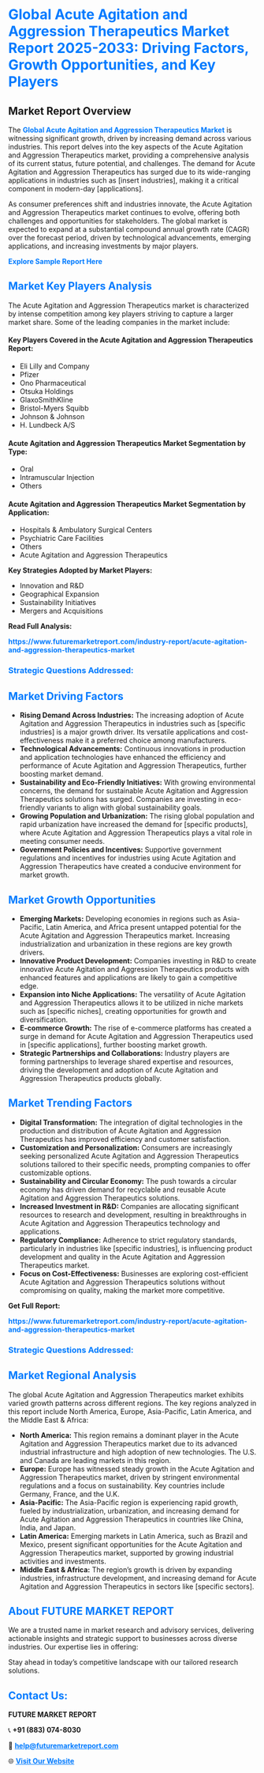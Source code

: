 <h1 style="color: #007BFF;">Global Acute Agitation and Aggression Therapeutics Market Report 2025-2033: Driving Factors, Growth Opportunities, and Key Players</h1>

<section id="overview">
<h2>Market Report Overview</h2>
<p>The <a href="https://www.futuremarketreport.com/industry-report/acute-agitation-and-aggression-therapeutics-market" style="color: #007BFF; text-decoration: none;"><strong>Global Acute Agitation and Aggression Therapeutics Market</strong></a> is witnessing significant growth, driven by increasing demand across various industries. This report delves into the key aspects of the Acute Agitation and Aggression Therapeutics market, providing a comprehensive analysis of its current status, future potential, and challenges. The demand for Acute Agitation and Aggression Therapeutics has surged due to its wide-ranging applications in industries such as [insert industries], making it a critical component in modern-day [applications].</p>
<p>As consumer preferences shift and industries innovate, the Acute Agitation and Aggression Therapeutics market continues to evolve, offering both challenges and opportunities for stakeholders. The global market is expected to expand at a substantial compound annual growth rate (CAGR) over the forecast period, driven by technological advancements, emerging applications, and increasing investments by major players.</p>
</section>

<section id="overview">
<p><a href="https://www.futuremarketreport.com/request-sample/reportId=127008" style="color: #007BFF; text-decoration: none;"><strong>Explore Sample Report Here</strong></a></p>
</section>

<section id="key-players">
<h2 style="color: #007BFF;">Market Key Players Analysis</h2>
<p>The Acute Agitation and Aggression Therapeutics market is characterized by intense competition among key players striving to capture a larger market share. Some of the leading companies in the market include:</p>
<h4>Key Players Covered in the Acute Agitation and Aggression Therapeutics Report:</h4>
<ul><li>Eli Lilly and Company</li><li>Pfizer</li><li>Ono Pharmaceutical</li><li>Otsuka Holdings</li><li>GlaxoSmithKline</li><li>Bristol-Myers Squibb</li><li>Johnson &amp; Johnson</li><li>H. Lundbeck A/S</li></ul>
<h4>Acute Agitation and Aggression Therapeutics Market Segmentation by Type:</h4>
<ul><li>Oral</li><li>Intramuscular Injection</li><li>Others</li></ul>

<h4>Acute Agitation and Aggression Therapeutics Market Segmentation by Application:</h4>
<ul><li>Hospitals &amp; Ambulatory Surgical Centers</li><li>Psychiatric Care Facilities</li><li>Others</li><li>Acute Agitation and Aggression Therapeutics</li></ul>
<p><strong>Key Strategies Adopted by Market Players:</strong></p>
<ul>
<li>Innovation and R&D</li>
<li>Geographical Expansion</li>
<li>Sustainability Initiatives</li>
<li>Mergers and Acquisitions</li>
</ul>
</section>

<section>
<p><strong>Read Full Analysis: </strong></p><a href="https://www.futuremarketreport.com/industry-report/acute-agitation-and-aggression-therapeutics-market" style="color: #007BFF; text-decoration: none;"><strong>https://www.futuremarketreport.com/industry-report/acute-agitation-and-aggression-therapeutics-market</strong></a>
<h3 style="color: #007BFF;">Strategic Questions Addressed:</h3>
</section>

<section id="driving-factors">
<h2 style="color: #007BFF;">Market Driving Factors</h2>
<ul>
<li><strong>Rising Demand Across Industries:</strong> The increasing adoption of Acute Agitation and Aggression Therapeutics in industries such as [specific industries] is a major growth driver. Its versatile applications and cost-effectiveness make it a preferred choice among manufacturers.</li>
<li><strong>Technological Advancements:</strong> Continuous innovations in production and application technologies have enhanced the efficiency and performance of Acute Agitation and Aggression Therapeutics, further boosting market demand.</li>
<li><strong>Sustainability and Eco-Friendly Initiatives:</strong> With growing environmental concerns, the demand for sustainable Acute Agitation and Aggression Therapeutics solutions has surged. Companies are investing in eco-friendly variants to align with global sustainability goals.</li>
<li><strong>Growing Population and Urbanization:</strong> The rising global population and rapid urbanization have increased the demand for [specific products], where Acute Agitation and Aggression Therapeutics plays a vital role in meeting consumer needs.</li>
<li><strong>Government Policies and Incentives:</strong> Supportive government regulations and incentives for industries using Acute Agitation and Aggression Therapeutics have created a conducive environment for market growth.</li>
</ul>
</section>

<section id="growth-opportunities">
<h2 style="color: #007BFF;">Market Growth Opportunities</h2>
<ul>
<li><strong>Emerging Markets:</strong> Developing economies in regions such as Asia-Pacific, Latin America, and Africa present untapped potential for the Acute Agitation and Aggression Therapeutics market. Increasing industrialization and urbanization in these regions are key growth drivers.</li>
<li><strong>Innovative Product Development:</strong> Companies investing in R&D to create innovative Acute Agitation and Aggression Therapeutics products with enhanced features and applications are likely to gain a competitive edge.</li>
<li><strong>Expansion into Niche Applications:</strong> The versatility of Acute Agitation and Aggression Therapeutics allows it to be utilized in niche markets such as [specific niches], creating opportunities for growth and diversification.</li>
<li><strong>E-commerce Growth:</strong> The rise of e-commerce platforms has created a surge in demand for Acute Agitation and Aggression Therapeutics used in [specific applications], further boosting market growth.</li>
<li><strong>Strategic Partnerships and Collaborations:</strong> Industry players are forming partnerships to leverage shared expertise and resources, driving the development and adoption of Acute Agitation and Aggression Therapeutics products globally.</li>
</ul>
</section>

<section id="trending-factors">
<h2 style="color: #007BFF;">Market Trending Factors</h2>
<ul>
<li><strong>Digital Transformation:</strong> The integration of digital technologies in the production and distribution of Acute Agitation and Aggression Therapeutics has improved efficiency and customer satisfaction.</li>
<li><strong>Customization and Personalization:</strong> Consumers are increasingly seeking personalized Acute Agitation and Aggression Therapeutics solutions tailored to their specific needs, prompting companies to offer customizable options.</li>
<li><strong>Sustainability and Circular Economy:</strong> The push towards a circular economy has driven demand for recyclable and reusable Acute Agitation and Aggression Therapeutics solutions.</li>
<li><strong>Increased Investment in R&D:</strong> Companies are allocating significant resources to research and development, resulting in breakthroughs in Acute Agitation and Aggression Therapeutics technology and applications.</li>
<li><strong>Regulatory Compliance:</strong> Adherence to strict regulatory standards, particularly in industries like [specific industries], is influencing product development and quality in the Acute Agitation and Aggression Therapeutics market.</li>
<li><strong>Focus on Cost-Effectiveness:</strong> Businesses are exploring cost-efficient Acute Agitation and Aggression Therapeutics solutions without compromising on quality, making the market more competitive.</li>
</ul>
</section>

<section>
<p><strong>Get Full Report: </strong></p><a href="https://www.futuremarketreport.com/industry-report/acute-agitation-and-aggression-therapeutics-market" style="color: #007BFF; text-decoration: none;"><strong>https://www.futuremarketreport.com/industry-report/acute-agitation-and-aggression-therapeutics-market</strong></a>
<h3 style="color: #007BFF;">Strategic Questions Addressed:</h3>
</section>


<section id="regional-analysis">
<h2 style="color: #007BFF;">Market Regional Analysis</h2>
<p>The global Acute Agitation and Aggression Therapeutics market exhibits varied growth patterns across different regions. The key regions analyzed in this report include North America, Europe, Asia-Pacific, Latin America, and the Middle East & Africa:</p>
<ul>
<li><strong>North America:</strong> This region remains a dominant player in the Acute Agitation and Aggression Therapeutics market due to its advanced industrial infrastructure and high adoption of new technologies. The U.S. and Canada are leading markets in this region.</li>
<li><strong>Europe:</strong> Europe has witnessed steady growth in the Acute Agitation and Aggression Therapeutics market, driven by stringent environmental regulations and a focus on sustainability. Key countries include Germany, France, and the U.K.</li>
<li><strong>Asia-Pacific:</strong> The Asia-Pacific region is experiencing rapid growth, fueled by industrialization, urbanization, and increasing demand for Acute Agitation and Aggression Therapeutics in countries like China, India, and Japan.</li>
<li><strong>Latin America:</strong> Emerging markets in Latin America, such as Brazil and Mexico, present significant opportunities for the Acute Agitation and Aggression Therapeutics market, supported by growing industrial activities and investments.</li>
<li><strong>Middle East & Africa:</strong> The region’s growth is driven by expanding industries, infrastructure development, and increasing demand for Acute Agitation and Aggression Therapeutics in sectors like [specific sectors].</li>
</ul>
</section>

<footer>
<h2 style="color: #007BFF;">About FUTURE MARKET REPORT</h2>
<p>We are a trusted name in market research and advisory services, delivering actionable insights and strategic support to businesses across diverse industries. Our expertise lies in offering:</p>

<p>Stay ahead in today’s competitive landscape with our tailored research solutions.</p>

<h2 style="color: #007BFF;">Contact Us:</h2>
<p><strong>FUTURE MARKET REPORT</strong></p>
<p>📞 <strong>+91 (883) 074-8030</strong></p>
<p>📧 <strong><a href="mailto:help@futuremarketreport.com" style="color: #007BFF;">help@futuremarketreport.com</a></strong></p>
<p>🌐 <strong><a href="https://www.futuremarketreport.com/" style="color: #007BFF;">Visit Our Website</a></strong></p>
</footer>